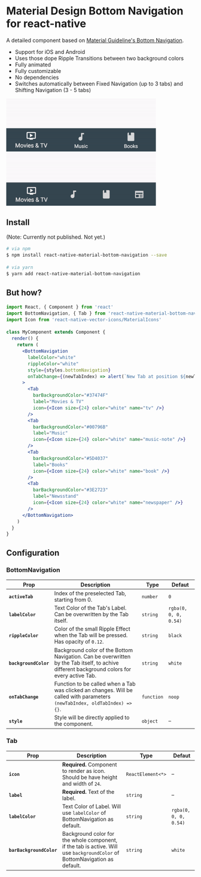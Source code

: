 # Material Design Bottom Navigation for react-native

A detailed component based on [Material Guideline's Bottom Navigation](https://material.io/guidelines/components/bottom-navigation.html).

* Support for iOS and Android
* Uses those dope Ripple Transitions between two background colors
* Fully animated
* Fully customizable
* No dependencies
* Switches automatically between Fixed Navigation (up to 3 tabs) and Shifting Navigation (3 - 5 tabs)


![with 3 tabs](.github/three-tabs.gif) ![with 4 tabs](.github/four-tabs.gif)

## Install

(Note: Currently not published. Not yet.)

```sh
# via npm
$ npm install react-native-material-bottom-navigation --save

# via yarn
$ yarn add react-native-material-bottom-navigation
```

## But how?

```jsx
import React, { Component } from 'react'
import BottomNavigation, { Tab } from 'react-native-material-bottom-navigation'
import Icon from 'react-native-vector-icons/MaterialIcons'

class MyComponent extends Component {
  render() {
    return (
      <BottomNavigation
        labelColor="white"
        rippleColor="white"
        style={styles.bottomNavigation}
        onTabChange={(newTabIndex) => alert(`New Tab at position ${newTabIndex}`)}
      >
        <Tab
          barBackgroundColor="#37474F"
          label="Movies & TV"
          icon={<Icon size={24} color="white" name="tv" />}
        />
        <Tab
          barBackgroundColor="#00796B"
          label="Music"
          icon={<Icon size={24} color="white" name="music-note" />}
        />
        <Tab
          barBackgroundColor="#5D4037"
          label="Books"
          icon={<Icon size={24} color="white" name="book" />}
        />
        <Tab
          barBackgroundColor="#3E2723"
          label="Newsstand"
          icon={<Icon size={24} color="white" name="newspaper" />}
        />
      </BottomNavigation>
    )
  }
}
```

## Configuration

### BottomNavigation

| Prop | Description  | Type | Defaut |
|------|--------------|------|--------|
| **`activeTab`** | Index of the preselected Tab, starting from 0. | `number` | `0` |
| **`labelColor`** | Text Color of the Tab's Label. Can be overwritten by the Tab itself. | `string` | `rgba(0, 0, 0, 0.54)` |
| **`rippleColor`** | Color of the small Ripple Effect when the Tab will be pressed. Has opacity of `0.12`. | `string` | `black` |
| **`backgroundColor`** | Background color of the Bottom Navigation. Can be overwritten by the Tab itself, to achive different background colors for every active Tab. | `string` | `white` |
| **`onTabChange`** | Function to be called when a Tab was clicked an changes. Will be called with parameters `(newTabIndex, oldTabIndex) => {}`. | `function` | `noop` |
| **`style`** | Style will be directly applied to the component. | `object` | – |

### Tab

| Prop | Description  | Type | Defaut |
|------|--------------|------|--------|
| **`icon`** | **Required.** Component to render as icon. Should be have height and width of `24`. | `ReactElement<*>` | – |
| **`label`** | **Required.** Text of the label. | `string` | – |
| **`labelColor`** | Text Color of Label. Will use `labelColor` of BottomNavigation as default. | `string` | `rgba(0, 0, 0, 0.54)` |
| **`barBackgroundColor`** | Background color for the whole component, if the tab is active. Will use `backgroundColor` of BottomNavigation as default. | `string` | `white` |
